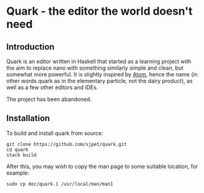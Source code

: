 # Quark - the editor the world doesn't need

## Introduction

Quark is an editor written in Haskell that started as a learning project with
the aim to replace nano with something similarly simple and clean, but somewhat
more powerful. It is slightly inspired by [Atom](https://atom.io), hence the
name (in other words quark as in the elementary particle, not the dairy
product), as well as a few other editors and IDEs.

The project has been abandoned.

## Installation

To build and install quark from source:

    git clone https://github.com/sjpet/quark.git
    cd quark
    stack build

After this, you may wish to copy the man page to some suitable location, for example:

    sudo cp doc/quark.1 /usr/local/man/man1
